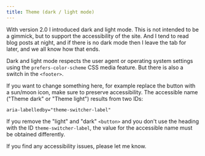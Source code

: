 ```yaml
---
title: Theme (dark / light mode)
---
```


With version 2.0 I introduced dark and light mode. This is not intended to be a gimmick, but to support the accessibility of the site. And I tend to read blog posts at night, and if there is no dark mode then I leave the tab for later, and we all know how that ends.

Dark and light mode respects the user agent or operating system settings using the `prefers-color-scheme` CSS media feature. But there is also a switch in the `<footer>`.

If you want to change something here, for example replace the button with a sun/moon icon, make sure to preserve accessibility. The accessible name ("Theme dark" or "Theme light") results from two IDs:

`aria-labelledby="theme-switcher-label"`

If you remove the "light" and "dark" `<button>` and you don't use the heading with the ID `theme-switcher-label`, the value for the accessible name must be obtained differently.

If you find any accessibility issues, please let me know.
